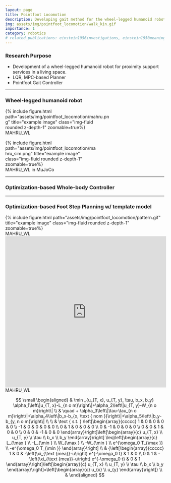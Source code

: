 ```yaml
---
layout: page
title: Pointfoot Locomotion
description: Developing gait method for the wheel-legged humanoid robot.
img: assets/img/pointfoot_locomotion/walk_kin.gif
importance: 1
category: robotics
# related_publications: einstein1956investigations, einstein1950meaning
---
```


### Research Purpose
* Development of a wheel-legged humanoid robot for proximity support services in a living space.
* LQR, MPC-based Planner
* Pointfoot Gait Controller

---

### Wheel-legged humanoid robot

<div class="row justify-content-center">
    <div style="width: 335px; margin-right: 10px; margin-top: 15px;">
            {% include figure.html path="assets/img/pointfoot_locomotion/mahru.png" title="example image" class="img-fluid rounded z-depth-1"  zoomable=true%}
        <div class="caption">
                MAHRU_WL
        </div>
    </div>
    <div style="width: 289px; margin-top: 15px;">
            {% include figure.html path="assets/img/pointfoot_locomotion/mahru_sim.png" title="example image" class="img-fluid rounded z-depth-1"  zoomable=true%}
        <div class="caption">
            MAHRU_WL in MuJoCo
        </div>
    </div>
</div>

---

### Optimization-based Whole-body Controller

---

### Optimization-based Foot Step Planning w/ template model
<div class="row justify-content-center">
    <div style="width: 500px; margin-top: 15px;">
            {% include figure.html path="assets/img/pointfoot_locomotion/pattern.gif" title="example image" class="img-fluid rounded z-depth-1"  zoomable=true%}
        <div class="caption">MAHRU_WL</div>
    </div>
</div>
<div class="row justify-content-center">
    <iframe width="510" height="480" src="https://www.youtube.com/embed/IO0bd1jgGNI?si=1dpnnb4E0Tm0JKt9" title="YouTube video player" frameborder="0" allow="accelerometer; autoplay; clipboard-write; encrypted-media; gyroscope; picture-in-picture; web-share" allowfullscreen></iframe>
</div>
<div class="caption">MAHRU_WL</div>

$$
\small
\begin{aligned}
& \min _{u_{T, x}, u_{T, y}, \tau, b_x, b_y} \alpha_1\left\|u_{T, x}-L_{n o m}\right\|+\alpha_2\left\|u_{T, y}-W_{n o m}\right\| \\ & \quad + \alpha_3\left\|\tau-\tau_{n o m}\right\|+\alpha_4\left\|b_x-b_{x, \text { nom }}\right\|+\alpha_5\left\|b_y-b_{y, n o m}\right\| \\ \\
& \text { s.t. } \left[\begin{array}{ccccc}
1 & 0 & 0 & 0 & 0 \\
-1 & 0 & 0 & 0 & 0 \\
0 & 1 & 0 & 0 & 0 \\
0 & -1 & 0 & 0 & 0 \\
0 & 0 & 1 & 0 & 0 \\
0 & 0 & -1 & 0 & 0
\end{array}\right]\left[\begin{array}{c}
u_{T, x} \\
u_{T, y} \\
\tau \\
b_x \\
b_y
\end{array}\right] \leq\left[\begin{array}{c}
L_{\max } \\
-L_{\min } \\
W_{\max } \\
-W_{\min } \\
e^{\omega_0 T_{\max }} \\
-e^{\omega_0 T_{\min }}
\end{array}\right] \\
& {\left[\begin{array}{ccccc}
1 & 0 & -\left(\xi_{\text {mea}}-u\right) e^{-\omega_0 t} & 1 & 0 \\
0 & 1 & -\left(\xi_{\text {mea}}-u\right) e^{-\omega_0 t} & 0 & 1
\end{array}\right]\left[\begin{array}{c}
u_{T, x} \\
u_{T, y} \\
\tau \\
b_x \\
b_y
\end{array}\right]=\left[\begin{array}{c}
u_{x} \\
u_{y}
\end{array}\right]} \\
&
\end{aligned}
$$

